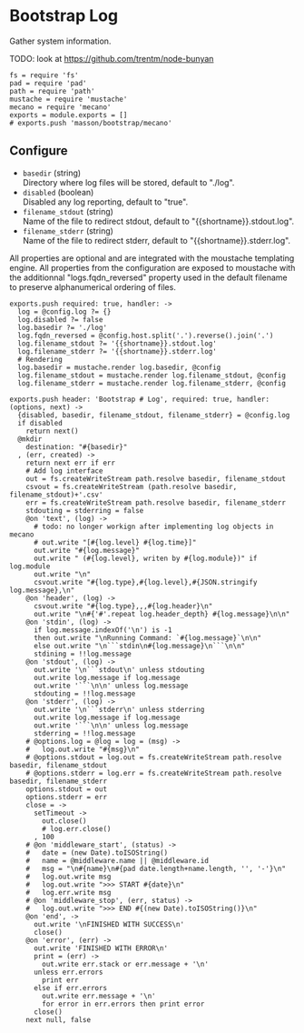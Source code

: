 
# Bootstrap Log

Gather system information.

TODO: look at https://github.com/trentm/node-bunyan

    fs = require 'fs'
    pad = require 'pad'
    path = require 'path'
    mustache = require 'mustache'
    mecano = require 'mecano'
    exports = module.exports = []
    # exports.push 'masson/bootstrap/mecano'

## Configure

*   `basedir` (string)   
    Directory where log files will be stored, default to "./log".   
*   `disabled` (boolean)   
    Disabled any log reporting, default to "true".   
*   `filename_stdout` (string)   
    Name of the file to redirect stdout, default to "{{shortname}}.stdout.log".   
*   `filename_stderr` (string)   
    Name of the file to redirect stderr, default to "{{shortname}}.stderr.log".   

All properties are optional and are integrated with the moustache templating
engine. All properties from the configuration are exposed to moustache with the
additionnal "logs.fqdn_reversed" property used in the default filename to
preserve alphanumerical ordering of files.

    exports.push required: true, handler: ->
      log = @config.log ?= {}
      log.disabled ?= false
      log.basedir ?= './log'
      log.fqdn_reversed = @config.host.split('.').reverse().join('.')
      log.filename_stdout ?= '{{shortname}}.stdout.log'
      log.filename_stderr ?= '{{shortname}}.stderr.log'
      # Rendering
      log.basedir = mustache.render log.basedir, @config
      log.filename_stdout = mustache.render log.filename_stdout, @config
      log.filename_stderr = mustache.render log.filename_stderr, @config

    exports.push header: 'Bootstrap # Log', required: true, handler: (options, next) ->
      {disabled, basedir, filename_stdout, filename_stderr} = @config.log
      if disabled
        return next()
      @mkdir
        destination: "#{basedir}"
      , (err, created) ->
        return next err if err
        # Add log interface
        out = fs.createWriteStream path.resolve basedir, filename_stdout
        csvout = fs.createWriteStream (path.resolve basedir, filename_stdout)+'.csv'
        err = fs.createWriteStream path.resolve basedir, filename_stderr
        stdouting = stderring = false
        @on 'text', (log) ->
          # todo: no longer workign after implementing log objects in mecano
          # out.write "[#{log.level} #{log.time}]"
          out.write "#{log.message}"
          out.write " (#{log.level}, writen by #{log.module})" if log.module
          out.write "\n"
          csvout.write "#{log.type},#{log.level},#{JSON.stringify log.message},\n"
        @on 'header', (log) ->
          csvout.write "#{log.type},,,#{log.header}\n"
          out.write "\n#{'#'.repeat log.header_depth} #{log.message}\n\n"
        @on 'stdin', (log) ->
          if log.message.indexOf('\n') is -1
          then out.write "\nRunning Command: `#{log.message}`\n\n"
          else out.write "\n```stdin\n#{log.message}\n```\n\n"
          stdining = !!log.message
        @on 'stdout', (log) ->
          out.write '\n```stdout\n' unless stdouting
          out.write log.message if log.message
          out.write '```\n\n' unless log.message
          stdouting = !!log.message
        @on 'stderr', (log) ->
          out.write '\n```stderr\n' unless stderring
          out.write log.message if log.message
          out.write '```\n\n' unless log.message
          stderring = !!log.message
        # @options.log = @log = log = (msg) ->
        #   log.out.write "#{msg}\n"
        # @options.stdout = log.out = fs.createWriteStream path.resolve basedir, filename_stdout
        # @options.stderr = log.err = fs.createWriteStream path.resolve basedir, filename_stderr
        options.stdout = out
        options.stderr = err
        close = ->
          setTimeout ->
            out.close()
            # log.err.close()
          , 100
        # @on 'middleware_start', (status) ->
        #   date = (new Date).toISOString()
        #   name = @middleware.name || @middleware.id
        #   msg = "\n#{name}\n#{pad date.length+name.length, '', '-'}\n"
        #   log.out.write msg
        #   log.out.write ">>> START #{date}\n"
        #   log.err.write msg
        # @on 'middleware_stop', (err, status) ->
        #   log.out.write ">>> END #{(new Date).toISOString()}\n"
        @on 'end', ->
          out.write '\nFINISHED WITH SUCCESS\n'
          close()
        @on 'error', (err) ->
          out.write 'FINISHED WITH ERROR\n'
          print = (err) ->
            out.write err.stack or err.message + '\n'
          unless err.errors
            print err
          else if err.errors
            out.write err.message + '\n'
            for error in err.errors then print error
          close()
        next null, false
